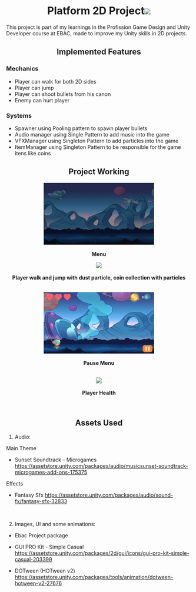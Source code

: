 <h1 align="center"> Platform 2D Project<img src="2D Platform\Assets\ImageVideo\flower.JPG" width="30"> </h1>  

This project is part of my learnings in the Profission Game Design and Unity Developer course at EBAC, made to improve my Unity skills in 2D projects.

<h2 align="center">Implemented Features</h2> 

### Mechanics
* Player can walk for both 2D sides
* Player can jump
* Player can shoot bullets from his canon
* Enemy can hurt player


### Systems
* Spawner using Pooling pattern to spawn player bullets
* Audio manager using Single Pattern to add music into the game
* VFXManager using Singleton Pattern to add particles into the game
* ItemManager using Singleton Pattern to be responsible for the game itens like coins
</p>

<h2 align="center">Project Working</h2> 

<p align="center">
<img src="2D Platform\Assets\ImageVideo\Menu.gif" width="300"> 
<figcaption align = "center"><b>Menu</b></figcaption>
</p>

<p align="center">
<img src="2D Platform\Assets\ImageVideo\Walk.gif" width="300"> 
<figcaption align = "center"><b>Player walk and jump with dust particle, coin collection with particles</b></figcaption>
</br>
</P>

<p align="center">
<img src="2D Platform\Assets\ImageVideo\Pause.gif" width="300"> 
<figcaption align = "center"><b>Pause Menu</b></figcaption>
</br>
</p>

<p align="center">
<img src="2D Platform\Assets\ImageVideo\Enemy.gif" width="300"> 
<figcaption align = "center"><b>Player Health</b></figcaption>
</p>

<br>
<h2 align="center">Assets Used</h2>


1. Audio:

Main Theme
* Sunset Soundtrack - Microgames  
https://assetstore.unity.com/packages/audio/musicsunset-soundtrack-microgames-add-ons-175375


Effects
* Fantasy Sfx
https://assetstore.unity.com/packages/audio/sound-fx/fantasy-sfx-32833
</br>

2. Images, UI and some animations:
* Ebac Project package

* GUI PRO Kit - Simple Casual
https://assetstore.unity.com/packages/2d/gui/icons/gui-pro-kit-simple-casual-203399

* DOTween (HOTween v2)
https://assetstore.unity.com/packages/tools/animation/dotween-hotween-v2-27676







